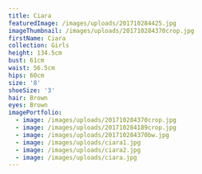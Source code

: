 ```yaml
---
title: Ciara
featuredImage: /images/uploads/201710284425.jpg
imageThumbnail: /images/uploads/201710284370crop.jpg
firstName: Ciara
collection: Girls
height: 134.5cm
bust: 61cm
waist: 56.5cm
hips: 60cm
size: '8'
shoeSize: '3'
hair: Brown
eyes: Brown
imagePortfolio:
  - image: /images/uploads/201710284370crop.jpg
  - image: /images/uploads/201710284189crop.jpg
  - image: /images/uploads/201710284370bw.jpg
  - image: /images/uploads/ciara1.jpg
  - image: /images/uploads/ciara2.jpg
  - image: /images/uploads/ciara.jpg
---
```


